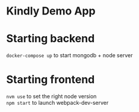 # Kindly Demo App

# Starting backend

`docker-compose up` to start mongodb + node server

# Starting frontend

`nvm use` to set the right node version  
`npm start` to launch webpack-dev-server
